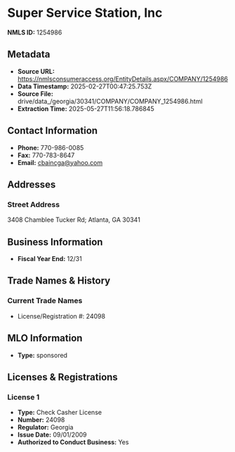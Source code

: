 # Super Service Station, Inc

**NMLS ID:** 1254986

## Metadata
- **Source URL:** https://nmlsconsumeraccess.org/EntityDetails.aspx/COMPANY/1254986
- **Data Timestamp:** 2025-02-27T00:47:25.753Z
- **Source File:** drive/data_/georgia/30341/COMPANY/COMPANY_1254986.html
- **Extraction Time:** 2025-05-27T11:56:18.786845

## Contact Information
- **Phone:** 770-986-0085
- **Fax:** 770-783-8647
- **Email:** cbaincga@yahoo.com

## Addresses
### Street Address
3408 Chamblee Tucker Rd; Atlanta, GA 30341

## Business Information
- **Fiscal Year End:** 12/31

## Trade Names & History
### Current Trade Names
- License/Registration #: 24098

## MLO Information
- **Type:** sponsored

## Licenses & Registrations

### License 1
- **Type:** Check Casher License
- **Number:** 24098
- **Regulator:** Georgia
- **Issue Date:** 09/01/2009
- **Authorized to Conduct Business:** Yes
